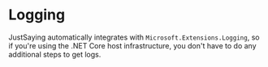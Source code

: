 # Logging

JustSaying automatically integrates with `Microsoft.Extensions.Logging`, so if you're using the .NET Core host infrastructure, you don't have to do any additional steps to get logs.

